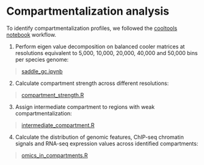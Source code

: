 # **Compartmentalization analysis**

To identify compartmentalization profiles, we followed the [cooltools notebook](https://cooltools.readthedocs.io/en/latest/notebooks/compartments_and_saddles.html) workflow.

1. Perform eigen value decomposition on balanced cooler matrices at resolutions equivalent to 5,000, 10,000, 20,000, 40,000 and 50,000 bins per species genome:
>
>[saddle_gc.ipynb](./saddle_gc.ipynb)
>

2. Calculate compartment strength across different resolutions:
>
>[compartment_strength.R](./compartment_strength.R)
>

3. Assign intermediate compartment to regions with weak compartmentalization:
>
>[intermediate_compartment.R](./intermediate_compartment.R)
>

4. Calculate the distribution of genomic features, ChIP-seq chromatin signals and RNA-seq expression values across identified compartments:
>
>[omics_in_compartments.R](omics_in_compartments.R)
>
